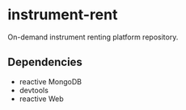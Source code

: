 # instrument-rent
On-demand instrument renting platform repository.

## Dependencies 
- reactive MongoDB
- devtools
- reactive Web

